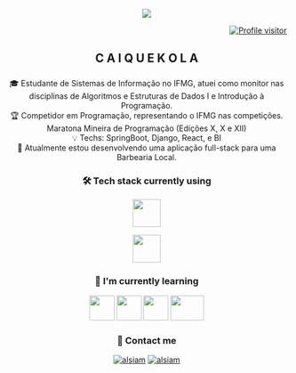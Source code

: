 <p align="center">
  <img src="https://capsule-render.vercel.app/api?type=waving&color=gradient&height=100&section=header"/>
</p>
<div align="right">
<a href="https://komarev.com/ghpvc/?username=caiquekola">
  <img src="https://komarev.com/ghpvc/?username=caiquekola&label=VIEWS&color=0EA293&style=for-the-badge" alt="Profile visitor"/>
</a>

<h2 align="center"> C A I Q U E K O L A</h2>

<h3 align="center"></h3> 
<p align="center">🎓 Estudante de Sistemas de Informação no IFMG, atuei como monitor nas disciplinas de Algoritmos e Estruturas de Dados I e Introdução à Programação.<br>
🏆 Competidor em Programação, representando o IFMG nas competições.<br>
Maratona Mineira de Programação (Edições X, X e XII) <br>
💡 Techs: SpringBoot, Django, React, e BI<br>
💈 Atualmente estou desenvolvendo uma aplicação full-stack para uma Barbearia Local.</p>

      
<h3 align="center"> 🛠 Tech stack currently using</h3>

<p align="center"><code><a href="https://www.java.com/pt-BR/download/help/index.html" target="_blank"><img
height="50" src="https://www.vectorlogo.zone/logos/java/java-horizontal.svg"></a></code></p>
<p align="center"><code><a href="https://nextjs.org/docs" target="_blank"><img
height="50" src="[https://www.vectorlogo.zone/logos/java/java-horizontal.svg](https://www.drupal.org/files/project-images/nextjs-icon-dark-background.png)"></a></code></p>


<h3 align="center"> 🌱 I'm currently learning</h3>
<p align="center">
<code><a href="https://angular.io/" target="_blank"><img height="45" src="https://upload.wikimedia.org/wikipedia/commons/thumb/c/cf/Angular_full_color_logo.svg/250px-Angular_full_color_logo.svg.png"></a></code>
<code><a href="https://developer.mozilla.org/pt-BR/docs/Web/JavaScript" target="_blank"><img height="45" src="https://upload.wikimedia.org/wikipedia/commons/thumb/9/99/Unofficial_JavaScript_logo_2.svg/1200px-Unofficial_JavaScript_logo_2.svg.png"></a></code>
<code><a href="https://aws.amazon.com/pt/what-is/sql/" target="_blank"><img height="45" src="https://pngimg.com/uploads/mysql/mysql_PNG11.png"></a></code>
<code><a href="https://aws.amazon.com/pt/what-is/sql/" target="_blank"><img height="45" width="60" src="https://upload.wikimedia.org/wikipedia/commons/thumb/d/d5/Tailwind_CSS_Logo.svg/1024px-Tailwind_CSS_Logo.svg.png"></a></code>
</p>

<h3 align="center"> 💬 Contact me</h3>
<p align="center">
  <a href="https://br.linkedin.com/in/caique-augusto-braga"><img src="https://img.shields.io/badge/LinkedIn-0077B5?style=for-the-badge&logo=linkedin&logoColor=white" alt="alsiam"/></a>
  <a href="mailto:caiquekola@gmail.com"><img src="https://img.shields.io/badge/gmail-F14336?style=for-the-badge&logo=gmail&logoColor=white" alt="alsiam"/>
</p>







  
  

  
  
